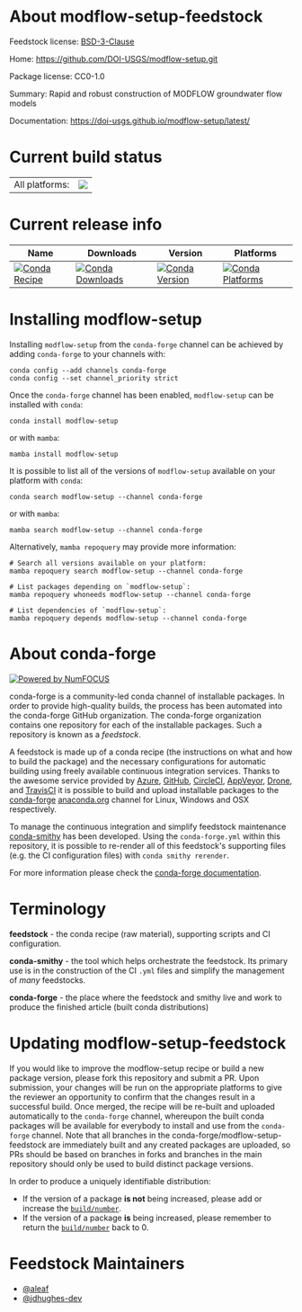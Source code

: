 About modflow-setup-feedstock
=============================

Feedstock license: [BSD-3-Clause](https://github.com/conda-forge/modflow-setup-feedstock/blob/main/LICENSE.txt)

Home: https://github.com/DOI-USGS/modflow-setup.git

Package license: CC0-1.0

Summary: Rapid and robust construction of MODFLOW groundwater flow models

Documentation: https://doi-usgs.github.io/modflow-setup/latest/

Current build status
====================


<table><tr><td>All platforms:</td>
    <td>
      <a href="https://dev.azure.com/conda-forge/feedstock-builds/_build/latest?definitionId=21310&branchName=main">
        <img src="https://dev.azure.com/conda-forge/feedstock-builds/_apis/build/status/modflow-setup-feedstock?branchName=main">
      </a>
    </td>
  </tr>
</table>

Current release info
====================

| Name | Downloads | Version | Platforms |
| --- | --- | --- | --- |
| [![Conda Recipe](https://img.shields.io/badge/recipe-modflow--setup-green.svg)](https://anaconda.org/conda-forge/modflow-setup) | [![Conda Downloads](https://img.shields.io/conda/dn/conda-forge/modflow-setup.svg)](https://anaconda.org/conda-forge/modflow-setup) | [![Conda Version](https://img.shields.io/conda/vn/conda-forge/modflow-setup.svg)](https://anaconda.org/conda-forge/modflow-setup) | [![Conda Platforms](https://img.shields.io/conda/pn/conda-forge/modflow-setup.svg)](https://anaconda.org/conda-forge/modflow-setup) |

Installing modflow-setup
========================

Installing `modflow-setup` from the `conda-forge` channel can be achieved by adding `conda-forge` to your channels with:

```
conda config --add channels conda-forge
conda config --set channel_priority strict
```

Once the `conda-forge` channel has been enabled, `modflow-setup` can be installed with `conda`:

```
conda install modflow-setup
```

or with `mamba`:

```
mamba install modflow-setup
```

It is possible to list all of the versions of `modflow-setup` available on your platform with `conda`:

```
conda search modflow-setup --channel conda-forge
```

or with `mamba`:

```
mamba search modflow-setup --channel conda-forge
```

Alternatively, `mamba repoquery` may provide more information:

```
# Search all versions available on your platform:
mamba repoquery search modflow-setup --channel conda-forge

# List packages depending on `modflow-setup`:
mamba repoquery whoneeds modflow-setup --channel conda-forge

# List dependencies of `modflow-setup`:
mamba repoquery depends modflow-setup --channel conda-forge
```


About conda-forge
=================

[![Powered by
NumFOCUS](https://img.shields.io/badge/powered%20by-NumFOCUS-orange.svg?style=flat&colorA=E1523D&colorB=007D8A)](https://numfocus.org)

conda-forge is a community-led conda channel of installable packages.
In order to provide high-quality builds, the process has been automated into the
conda-forge GitHub organization. The conda-forge organization contains one repository
for each of the installable packages. Such a repository is known as a *feedstock*.

A feedstock is made up of a conda recipe (the instructions on what and how to build
the package) and the necessary configurations for automatic building using freely
available continuous integration services. Thanks to the awesome service provided by
[Azure](https://azure.microsoft.com/en-us/services/devops/), [GitHub](https://github.com/),
[CircleCI](https://circleci.com/), [AppVeyor](https://www.appveyor.com/),
[Drone](https://cloud.drone.io/welcome), and [TravisCI](https://travis-ci.com/)
it is possible to build and upload installable packages to the
[conda-forge](https://anaconda.org/conda-forge) [anaconda.org](https://anaconda.org/)
channel for Linux, Windows and OSX respectively.

To manage the continuous integration and simplify feedstock maintenance
[conda-smithy](https://github.com/conda-forge/conda-smithy) has been developed.
Using the ``conda-forge.yml`` within this repository, it is possible to re-render all of
this feedstock's supporting files (e.g. the CI configuration files) with ``conda smithy rerender``.

For more information please check the [conda-forge documentation](https://conda-forge.org/docs/).

Terminology
===========

**feedstock** - the conda recipe (raw material), supporting scripts and CI configuration.

**conda-smithy** - the tool which helps orchestrate the feedstock.
                   Its primary use is in the construction of the CI ``.yml`` files
                   and simplify the management of *many* feedstocks.

**conda-forge** - the place where the feedstock and smithy live and work to
                  produce the finished article (built conda distributions)


Updating modflow-setup-feedstock
================================

If you would like to improve the modflow-setup recipe or build a new
package version, please fork this repository and submit a PR. Upon submission,
your changes will be run on the appropriate platforms to give the reviewer an
opportunity to confirm that the changes result in a successful build. Once
merged, the recipe will be re-built and uploaded automatically to the
`conda-forge` channel, whereupon the built conda packages will be available for
everybody to install and use from the `conda-forge` channel.
Note that all branches in the conda-forge/modflow-setup-feedstock are
immediately built and any created packages are uploaded, so PRs should be based
on branches in forks and branches in the main repository should only be used to
build distinct package versions.

In order to produce a uniquely identifiable distribution:
 * If the version of a package **is not** being increased, please add or increase
   the [``build/number``](https://docs.conda.io/projects/conda-build/en/latest/resources/define-metadata.html#build-number-and-string).
 * If the version of a package **is** being increased, please remember to return
   the [``build/number``](https://docs.conda.io/projects/conda-build/en/latest/resources/define-metadata.html#build-number-and-string)
   back to 0.

Feedstock Maintainers
=====================

* [@aleaf](https://github.com/aleaf/)
* [@jdhughes-dev](https://github.com/jdhughes-dev)

